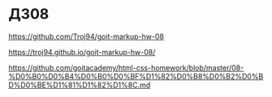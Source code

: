 # ДЗ08

https://github.com/Troj94/goit-markup-hw-08

https://troj94.github.io/goit-markup-hw-08/

https://github.com/goitacademy/html-css-homework/blob/master/08-%D0%B0%D0%B4%D0%B0%D0%BF%D1%82%D0%B8%D0%B2%D0%BD%D0%BE%D1%81%D1%82%D1%8C.md
